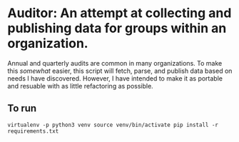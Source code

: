 # Auditor: An attempt at collecting and publishing data for groups within an organization. 
Annual and quarterly audits are common in many organizations. To make this *somewhat* easier, this script will fetch, parse, and publish data based on needs I have discovered. However, I have intended to make it as portable and resuable with as little refactoring as possible.

## To run
``
virtualenv -p python3 venv
source venv/bin/activate
pip install -r requirements.txt
``
